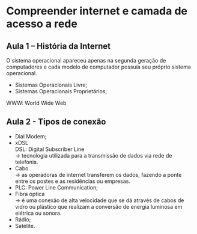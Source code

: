# Compreender internet e camada de acesso a rede

## Aula 1 – História da Internet

O sistema operacional apareceu apenas na segunda geração de computadores e cada modelo de computador possuía seu próprio sistema operacional.

- Sistemas Operacionais Livre;
- Sistemas Operacionais Proprietários;

WWW: World Wide Web

## Aula 2 - Tipos de conexão

- Dial Modem;
- xDSL<br>
DSL: Digital Subscriber Line<br>
-> tecnologia utilizada para a transmissão de dados via rede de telefonia.
- Cabo<br>
-> as operadoras de internet transferem os dados, fazendo a ponte entre os postes e as residências ou empresas.
- PLC: Power Line Communication;
- Fibra óptica<br>
-> é uma conexão de alta velocidade que se dá através de cabos de vidro ou plástico que realizam a conversão de energia luminosa em elétrica ou sonora.
- Rádio;
- Satélite.

